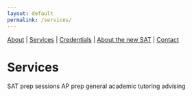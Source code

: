 ```yaml
---
layout: default
permalink: /services/
---
```

[About](/testSite2/) |
[Services](/testSite2/services/) |
[Credentials](/testSite2/credentials/) |
[About the new SAT](/testSite2/sat/) |
[Contact](/testSite2/contact/)

# Services
SAT prep sessions
AP prep
general academic tutoring
advising
